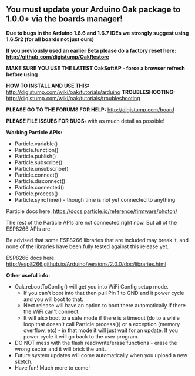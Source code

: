 ## You must update your Arduino Oak package to 1.0.0+ via the boards manager! 

**Due to bugs in the Arduino 1.6.6 and 1.6.7 IDEs we strongly suggest using 1.6.5r2 (for all boards not just ours)**

**If you previously used an earlier Beta please do a factory reset here: http://github.com/digistump/OakRestore**

**MAKE SURE YOU USE THE LATEST OakSoftAP - force a browser refresh before using**

**HOW TO INSTALL AND USE THIS:** http://digistump.com/wiki/oak/tutorials/arduino
**TROUBLESHOOTING:** http://digistump.com/wiki/oak/tutorials/troubleshooting

**PLEASE GO TO THE FORUMS FOR HELP:** http://digistump.com/board

**PLEASE FILE ISSUES FOR BUGS:** with as much detail as possible!




**Working Particle APIs:**

- Particle.variable()
- Particle.function()
- Particle.publish()
- Particle.subscribe()
- Particle.unsubscribe()
- Particle.connect()
- Particle.disconnect()
- Particle.connected()
- Particle.process()
- Particle.syncTime() - though time is not yet connected to anything

Particle docs here: https://docs.particle.io/reference/firmware/photon/

The rest of the Particle APIs are not connected right now. But all of the ESP8266 APIs are.

Be advised that some ESP8266 libraries that are included may break it, and none of the libraries have been fully tested against this release yet.

ESP8266 docs here: http://esp8266.github.io/Arduino/versions/2.0.0/doc/libraries.html

**Other useful info:**

- Oak.rebootToConfig() will get you into WiFi Config setup mode.
  - If you can't boot into that then pull Pin 1 to GND and it power cycle and you will boot to that.
  - Next release will have an option to boot there automatically if there the WiFi can't connect.
  - It will also boot to a safe mode if there is a timeout (do to a while loop that doesn't call Particle.process()) or a exception (memory overflow, etc) - in that mode it will just wait for an update. If you power cycle it will go back to the user program.
- DO NOT mess with the flash read/write/erase functions - erase the wrong sector and it will brick the unit.
- Future system updates will come automatically when you upload a new sketch.
- Have fun! Much more to come! 

